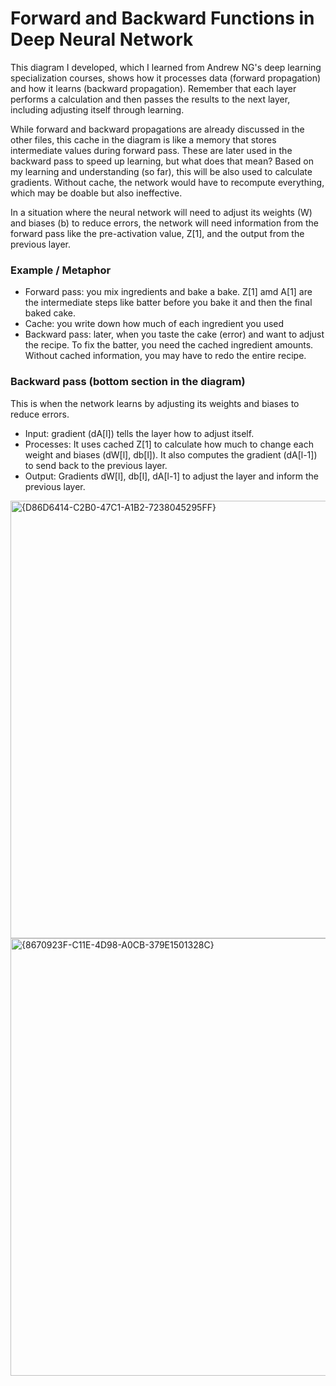 # Forward and Backward Functions in Deep Neural Network

This diagram I developed, which I learned from Andrew NG's deep learning specialization courses, shows how it processes data (forward propagation) and how it learns (backward propagation). Remember that each layer performs a calculation and then passes the results to the next layer, including adjusting itself through learning. 

While forward and backward propagations are already discussed in the other files, this cache in the diagram is like a memory that stores intermediate values during forward pass. These are later used in the backward pass to speed up learning, but what does that mean? Based on my learning and understanding (so far), this will be also used to calculate gradients. Without cache, the network would have to recompute everything, which may be doable but also ineffective. 

In a situation where the neural network will need to adjust its weights (W) and biases (b) to reduce errors, the network will need information from the forward pass like the pre-activation value, Z[1], and the output from the previous layer. 

### Example / Metaphor 
* Forward pass: you mix ingredients and bake a bake. Z[1] amd A[1] are the intermediate steps like batter before you bake it and then the final baked cake.
* Cache: you write down how much of each ingredient you used
* Backward pass: later, when you taste the cake (error) and want to adjust the recipe. To fix the batter, you need the cached ingredient amounts. Without cached information, you may have to redo the entire recipe.

### Backward pass (bottom section in the diagram)
This is when the network learns by adjusting its weights and biases to reduce errors. 
* Input: gradient (dA[l]) tells the layer how to adjust itself.
* Processes: It uses cached Z[1] to calculate how much to change each weight and biases (dW[l], db[l]). It also computes the gradient (dA[l-1]) to send back to the previous layer.
* Output: Gradients dW[l], db[l], dA[l-1] to adjust the layer and inform the previous layer. 

<img width="700" alt="{D86D6414-C2B0-47C1-A1B2-7238045295FF}" src="https://github.com/user-attachments/assets/c8003888-5189-4cf2-b22e-8e2697df241c" />

<img width="700" alt="{8670923F-C11E-4D98-A0CB-379E1501328C}" src="https://github.com/user-attachments/assets/80e45a4e-e844-4d99-b693-3bab0c101db2" />

